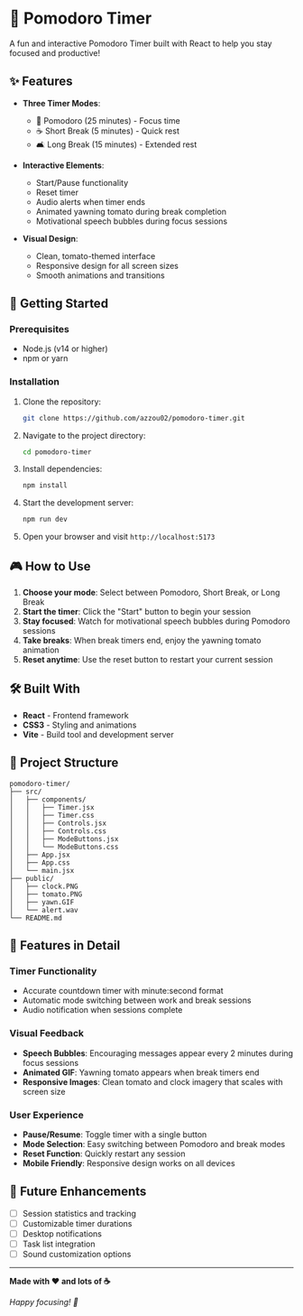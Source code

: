 # 🍅 Pomodoro Timer

A fun and interactive Pomodoro Timer built with React to help you stay focused and productive!

## ✨ Features

- **Three Timer Modes**:
  - 🍅 Pomodoro (25 minutes) - Focus time
  - ☕ Short Break (5 minutes) - Quick rest
  - 🛋️ Long Break (15 minutes) - Extended rest

- **Interactive Elements**:
  - Start/Pause functionality
  - Reset timer
  - Audio alerts when timer ends
  - Animated yawning tomato during break completion
  - Motivational speech bubbles during focus sessions

- **Visual Design**:
  - Clean, tomato-themed interface
  - Responsive design for all screen sizes
  - Smooth animations and transitions

## 🚀 Getting Started

### Prerequisites
- Node.js (v14 or higher)
- npm or yarn

### Installation

1. Clone the repository:
   ```bash
   git clone https://github.com/azzou02/pomodoro-timer.git
   ```

2. Navigate to the project directory:
   ```bash
   cd pomodoro-timer
   ```

3. Install dependencies:
   ```bash
   npm install
   ```

4. Start the development server:
   ```bash
   npm run dev
   ```

5. Open your browser and visit `http://localhost:5173`

## 🎮 How to Use

1. **Choose your mode**: Select between Pomodoro, Short Break, or Long Break
2. **Start the timer**: Click the "Start" button to begin your session
3. **Stay focused**: Watch for motivational speech bubbles during Pomodoro sessions
4. **Take breaks**: When break timers end, enjoy the yawning tomato animation
5. **Reset anytime**: Use the reset button to restart your current session

## 🛠️ Built With

- **React** - Frontend framework
- **CSS3** - Styling and animations
- **Vite** - Build tool and development server

## 📁 Project Structure

```
pomodoro-timer/
├── src/
│   ├── components/
│   │   ├── Timer.jsx
│   │   ├── Timer.css
│   │   ├── Controls.jsx
│   │   ├── Controls.css
│   │   ├── ModeButtons.jsx
│   │   └── ModeButtons.css
│   ├── App.jsx
│   ├── App.css
│   └── main.jsx
├── public/
│   ├── clock.PNG
│   ├── tomato.PNG
│   ├── yawn.GIF
│   └── alert.wav
└── README.md
```

## 🎨 Features in Detail

### Timer Functionality
- Accurate countdown timer with minute:second format
- Automatic mode switching between work and break sessions
- Audio notification when sessions complete

### Visual Feedback
- **Speech Bubbles**: Encouraging messages appear every 2 minutes during focus sessions
- **Animated GIF**: Yawning tomato appears when break timers end
- **Responsive Images**: Clean tomato and clock imagery that scales with screen size

### User Experience
- **Pause/Resume**: Toggle timer with a single button
- **Mode Selection**: Easy switching between Pomodoro and break modes
- **Reset Function**: Quickly restart any session
- **Mobile Friendly**: Responsive design works on all devices

## 📝 Future Enhancements

- [ ] Session statistics and tracking
- [ ] Customizable timer durations
- [ ] Desktop notifications
- [ ] Task list integration
- [ ] Sound customization options

---

**Made with ❤️ and lots of ☕**

*Happy focusing! 🍅*